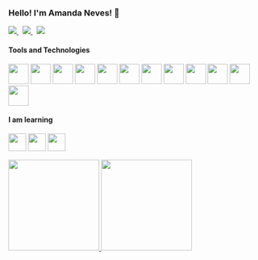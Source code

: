 ### Hello! I'm Amanda Neves! 👋 
<p>
	<a href="https://www.linkedin.com/in/amanda-neves-3b6023aa/" target="_blank">
		<img src="https://img.shields.io/badge/-LinkedIn-%230077B5?style=for-the-badge&logo=linkedin&logoColor=white" target="_blank">
	</a>&nbsp;
	<a href = "mailto:amandaneves.carmo@gmail.com" target="_blank">
		<img src="https://img.shields.io/badge/Gmail-D14836?style=for-the-badge&logo=gmail&logoColor=white">
	</a>&nbsp;
	<a href="https://www.instagram.com/amandaneves.carmo/" target="_blank">
		<img src="https://img.shields.io/badge/-Instagram-%23E4405F?style=for-the-badge&logo=instagram&logoColor=white">
	</a>
</p>

#### Tools and Technologies
<p>
	<img src="https://cdn.jsdelivr.net/gh/devicons/devicon/icons/git/git-original.svg" width="40" height="40"/> 
	<img src="https://cdn.jsdelivr.net/gh/devicons/devicon/icons/java/java-original.svg" width="40" height="40"/> 
	<img src="https://cdn.jsdelivr.net/gh/devicons/devicon/icons/php/php-original.svg" width="40" height="40"/> 
	<img src="https://cdn.jsdelivr.net/gh/devicons/devicon/icons/laravel/laravel-plain.svg" width="40" height="40"/> 
	<img src="https://cdn.jsdelivr.net/gh/devicons/devicon/icons/html5/html5-original.svg" width="40" height="40"/> 
	<img src="https://cdn.jsdelivr.net/gh/devicons/devicon/icons/css3/css3-original.svg" width="40" height="40"/> 
	<img src="https://cdn.jsdelivr.net/gh/devicons/devicon/icons/tailwindcss/tailwindcss-original-wordmark.svg" width="40" height="40"/> 
	<img src="https://cdn.jsdelivr.net/gh/devicons/devicon/icons/javascript/javascript-original.svg" width="40" height="40"/> 
	<img src="https://cdn.jsdelivr.net/gh/devicons/devicon/icons/vuejs/vuejs-original-wordmark.svg" width="40" height="40"/> 
	<img src="https://cdn.jsdelivr.net/gh/devicons/devicon/icons/mysql/mysql-original-wordmark.svg" width="40" height="40"/> 
	<img src="https://cdn.jsdelivr.net/gh/devicons/devicon/icons/postgresql/postgresql-original-wordmark.svg" width="40" height="40"/> 
	<img src="https://cdn.jsdelivr.net/gh/devicons/devicon/icons/redis/redis-original-wordmark.svg" width="40" height="40"/>
</p>

#### I am learning
<p>
	<img src="https://cdn.jsdelivr.net/gh/devicons/devicon/icons/spring/spring-original-wordmark.svg" width="35" height="35"/> 
	<img src="https://cdn.jsdelivr.net/gh/devicons/devicon/icons/angularjs/angularjs-original.svg" width="35" height="35"/> 
	<img src="https://cdn.jsdelivr.net/gh/devicons/devicon/icons/typescript/typescript-original.svg" width="35" height="35"/>
</p>

<div>
  <a href="https://github.com/amandaneves">
  <img height="180em" src="https://github-readme-stats.vercel.app/api?username=amandaneves&show_icons=true&theme=dracula&include_all_commits=true&count_private=true"/>
  <img height="180em" src="https://github-readme-stats.vercel.app/api/top-langs/?username=amandaneves&layout=compact&langs_count=7&theme=dracula"/>
</div>
